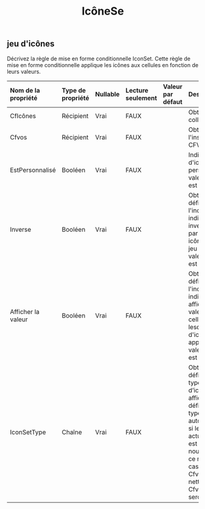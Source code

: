 ﻿---
title: IcôneSe
second_title: Aspose.Cells Cloud Documen
type: docs
url: /fr/specification/model/iconset/
description: "Aspose.Cells Spécification du modèle cloud : IconSet. Gérez sans effort Excel et d'autres feuilles de calcul avec des fonctionnalités telles que l'ouverture, la génération, l'édition, le fractionnement, la fusion, la comparaison et la conversion."
weight: 50
---
## **jeu d'icônes**

 Décrivez la règle de mise en forme conditionnelle IconSet. Cette règle de mise en forme conditionnelle applique les icônes aux cellules en fonction de leurs valeurs.

| Nom de la propriété| Type de propriété| Nullable| Lecture seulement| Valeur par défaut| Description|
|:- |:- |:- |:- |:- |:- |
| CfIcônes| Récipient| Vrai| FAUX|| Obtenez le de la collection|
| Cfvos| Récipient| Vrai| FAUX|| Obtenez l'instance CFValueObjects.|
| EstPersonnalisé| Booléen| Vrai| FAUX|| Indique si le jeu d'icônes est personnalisé. La valeur par défaut est fausse.|
| Inverse| Booléen| Vrai| FAUX||Obtenez ou définissez l'indicateur indiquant s'il faut inverser l'ordre par défaut des icônes dans ce jeu d'icônes. La valeur par défaut est fausse.|
| Afficher la valeur| Booléen| Vrai| FAUX|| Obtenez ou définissez l'indicateur indiquant s'il faut afficher les valeurs des cellules sur lesquelles ce jeu d'icônes est appliqué. La valeur par défaut est vraie.|
| IconSetType| Chaîne| Vrai| FAUX|| Obtenez ou définissez le type de jeu d’icônes à afficher. La définition du type vérifiera automatiquement si le nombre actuel de Cfvos est conforme au nouveau type. Si ce n’est pas le cas, les anciens Cfvos seront nettoyés et les Cfvos par défaut seront ajoutés.|


